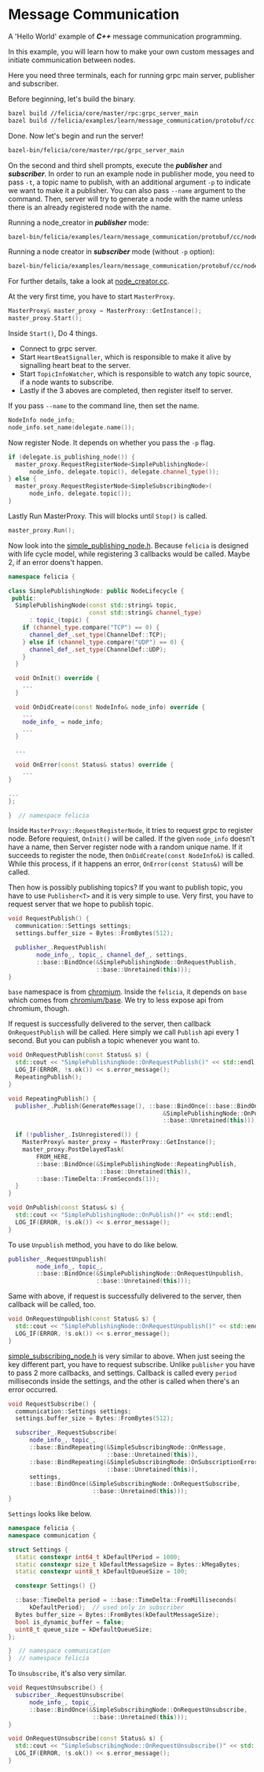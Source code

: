 # Message Communication

A 'Hello World' example of ***C++*** message communication programming.

In this example, you will learn how to make your own custom messages and initiate communication between nodes.

Here you need three terminals, each for running grpc main server, publisher and subscriber.

Before beginning, let's build the binary.

```bash
bazel build //felicia/core/master/rpc:grpc_server_main
bazel build //felicia/examples/learn/message_communication/protobuf/cc:node_creator
```

Done. Now let's begin and run the server!

```bash
bazel-bin/felicia/core/master/rpc/grpc_server_main
```

On the second and third shell prompts, execute the ***publisher*** and ***subscriber***. In order to run an example node in publisher mode, you need to pass `-t`, a topic name to publish, with an additional argument `-p` to indicate we want to make it a publisher. You can also pass `--name` argument to the command. Then, server will try to generate a node with the name unless there is an already registered node with the name.

Running a node_creator in ***publisher*** mode:
```bash
bazel-bin/felicia/examples/learn/message_communication/protobuf/cc/node_creator -p -t message
```

Running a node creator in ***subscriber*** mode (without `-p` option):
```bash
bazel-bin/felicia/examples/learn/message_communication/protobuf/cc/node_creator -t message
```

For further details, take a look at [node_creator.cc](node_creator.cc).

At the very first time, you have to start `MasterProxy`.

```c++
MasterProxy& master_proxy = MasterProxy::GetInstance();
master_proxy.Start();
```

Inside `Start()`, Do 4 things.
* Connect to grpc server.
* Start `HeartBeatSignaller`, which is responsible to make it alive by signalling heart beat to the server.
* Start `TopicInfoWatcher`, which is responsible to watch any topic source, if a node wants to subscribe.
* Lastly if the 3 aboves are completed, then register itself to server.

If you pass `--name` to the command line, then set the name.

```c++
NodeInfo node_info;
node_info.set_name(delegate.name());
```

Now register Node. It depends on whether you pass the `-p` flag.

```c++
if (delegate.is_publishing_node()) {
  master_proxy.RequestRegisterNode<SimplePublishingNode>(
      node_info, delegate.topic(), delegate.channel_type());
} else {
  master_proxy.RequestRegisterNode<SimpleSubscribingNode>(
      node_info, delegate.topic());
}
```

Lastly Run MasterProxy. This will blocks until `Stop()` is called.

```c++
master_proxy.Run();
```

Now look into the [simple_publishing_node.h](simple_publishing_node.h). Because `felicia` is designed with life cycle model, while registering 3 callbacks would be called. Maybe 2, if an error doens't happen.

```c++
namespace felicia {

class SimplePublishingNode: public NodeLifecycle {
 public:
  SimplePublishingNode(const std::string& topic,
                       const std::string& channel_type)
      : topic_(topic) {
    if (channel_type.compare("TCP") == 0) {
      channel_def_.set_type(ChannelDef::TCP);
    } else if (channel_type.compare("UDP") == 0) {
      channel_def_.set_type(ChannelDef::UDP);
    }
  }

  void OnInit() override {
    ...
  }

  void OnDidCreate(const NodeInfo& node_info) override {
    ...
    node_info_ = node_info;
    ...
  }

  ...

  void OnError(const Status& status) override {
    ...
}

...
};

}  // namespace felicia
```

Inside `MasterProxy::RequestRegisterNode`, it tries to request grpc to register node.
Before requiest, `OnInit()` will be called. If the given `node_info` doesn't have a name, then Server register node with a random unique name. If it succeeds to register the node, then `OnDidCreate(const NodeInfo&)` is called. While this process, if it happens an error, `OnError(const Status&)` will be called.


Then how is possibly publishing topics? If you want to publish topic, you have to use `Publisher<T>` and it is very simple to use. Very first, you have to request server that we hope to publish topic.

```c++
void RequestPublish() {
  communication::Settings settings;
  settings.buffer_size = Bytes::FromBytes(512);

  publisher_.RequestPublish(
        node_info_, topic_, channel_def_, settings,
        ::base::BindOnce(&SimplePublishingNode::OnRequestPublish,
                         ::base::Unretained(this)));
}
```

`base` namespace is from [chromium](/third_party/chromium). Inside the `felicia`, it depends on `base` which comes from [chromium/base](https://github.com/chromium/chromium/tree/master/base). We try to less expose api from chromium, though.

If request is successfully delivered to the server, then callback `OnRequestPublish` will be called. Here simply we call `Publish` api every 1 second. But you can publish a topic whenever you want to.

```c++
void OnRequestPublish(const Status& s) {
  std::cout << "SimplePublishingNode::OnRequestPublish()" << std::endl;
  LOG_IF(ERROR, !s.ok()) << s.error_message();
  RepeatingPublish();
}

void RepeatingPublish() {
  publisher_.Publish(GenerateMessage(), ::base::BindOnce(::base::BindOnce(
                                            &SimplePublishingNode::OnPublish,
                                            ::base::Unretained(this))));

  if (!publisher_.IsUnregistered()) {
    MasterProxy& master_proxy = MasterProxy::GetInstance();
    master_proxy.PostDelayedTask(
        FROM_HERE,
        ::base::BindOnce(&SimplePublishingNode::RepeatingPublish,
                          ::base::Unretained(this)),
        ::base::TimeDelta::FromSeconds(1));
  }
}

void OnPublish(const Status& s) {
  std::cout << "SimplePublishingNode::OnPublish()" << std::endl;
  LOG_IF(ERROR, !s.ok()) << s.error_message();
}
```

To use `Unpublish` method, you have to do like below.

```c++
publisher_.RequestUnpublish(
        node_info_, topic_,
        ::base::BindOnce(&SimplePublishingNode::OnRequestUnpublish,
                         ::base::Unretained(this)));
```

Same with above, if request is successfully delivered to the server, then callback
will be called, too.

```c++
void OnRequestUnpublish(const Status& s) {
  std::cout << "SimplePublishingNode::OnRequestUnpublish()" << std::endl;
  LOG_IF(ERROR, !s.ok()) << s.error_message();
}
```

[simple_subscribing_node.h](simple_subscribing_node.h) is very similar to above. When just seeing the key different part, you have to request subscribe. Unlike `publisher` you have to pass 2 more callbacks, and settings. Callback is called every `period` milliseconds inside the settings, and the other is called when there's an error occurred.

```c++
void RequestSubscribe() {
  communication::Settings settings;
  settings.buffer_size = Bytes::FromBytes(512);

  subscriber_.RequestSubscribe(
      node_info_, topic_,
      ::base::BindRepeating(&SimpleSubscribingNode::OnMessage,
                            ::base::Unretained(this)),
      ::base::BindRepeating(&SimpleSubscribingNode::OnSubscriptionError,
                            ::base::Unretained(this)),
      settings,
      ::base::BindOnce(&SimpleSubscribingNode::OnRequestSubscribe,
                        ::base::Unretained(this)));
}
```

`Settings` looks like below.

```c++
namespace felicia {
namespace communication {

struct Settings {
  static constexpr int64_t kDefaultPeriod = 1000;
  static constexpr size_t kDefaultMessageSize = Bytes::kMegaBytes;
  static constexpr uint8_t kDefaultQueueSize = 100;

  constexpr Settings() {}

  ::base::TimeDelta period = ::base::TimeDelta::FromMilliseconds(
      kDefaultPeriod);  // used only in subscriber
  Bytes buffer_size = Bytes::FromBytes(kDefaultMessageSize);
  bool is_dynamic_buffer = false;
  uint8_t queue_size = kDefaultQueueSize;
};

}  // namespace communication
}  // namespace felicia
```

To `Unsubscribe`, it's also very similar.

```c++
void RequestUnsubscribe() {
  subscriber_.RequestUnsubscribe(
      node_info_, topic_,
      ::base::BindOnce(&SimpleSubscribingNode::OnRequestUnsubscribe,
                        ::base::Unretained(this)));
}

void OnRequestUnsubscribe(const Status& s) {
  std::cout << "SimpleSubscribingNode::OnRequestUnsubscribe()" << std::endl;
  LOG_IF(ERROR, !s.ok()) << s.error_message();
}
```

